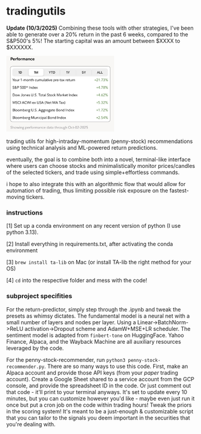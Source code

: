 # tradingutils

**Update (10/3/2025)** Combining these tools with other strategies, I've been able to generate over a 20% return in the past 6 weeks, compared to the S&P500's 5%! The starting capital was an amount between $XXXX to $XXXXXX.

<img src="https://github.com/brcssong/tradingutils/blob/main/performance_update.jpg" height="200" />


trading utils for high-intraday-momentum (penny-stock) recommendations using technical analysis and ML-powered return predictions.

eventually, the goal is to combine both into a novel, terminal-like interface where users can choose stocks and minimalistically monitor prices/candles of the selected tickers, and trade using simple+effortless commands.

i hope to also integrate this with an algorithmic flow that would allow for automation of trading, thus limiting possible risk exposure on the fastest-moving tickers.

### instructions

[1] Set up a conda environment on any recent version of python (I use python 3.13).

[2] Install everything in requirements.txt, after activating the conda environment

[3] `brew install ta-lib` on Mac (or install TA-lib the right method for your OS)

[4] `cd` into the respective folder and mess with the code!

### subproject specifities

For the return-predictor, simply step through the .ipynb and tweak the presets as whimsy dictates. The fundamental model is a neural net with a small number of layers and nodes per layer. Using a Linear->BatchNorm->ReLU activation->Dropout scheme and AdamW+MSE+LR scheduler. The sentiment model is adapted from `finbert-tone` on HuggingFace. Yahoo Finance, Alpaca, and the Wayback Machine are all auxiliary resources leveraged by the code.

For the penny-stock-recommender, run `python3 penny-stock-recommender.py`. There are so many ways to use this code. First, make an Alpaca account and provide those API keys (from your _paper_ trading account). Create a Google Sheet shared to a service account from the GCP console, and provide the spreadsheet ID in the code. Or just comment out that code - it'll print to your terminal anyways. It's set to update every 10 minutes, but you can customize however you'd like - maybe even just run it once but put a cron job on the code within trading hours! Tweak the priors in the scoring system! It's meant to be a just-enough & customizable script that you can tailor to the signals you deem important in the securities that you're dealing with.
